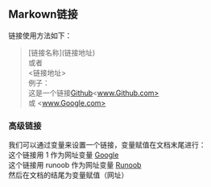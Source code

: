 ## Markown链接
链接使用方法如下：  
> \[链接名称\]\(链接地址\)  
> 或者  
> \<链接地址\>  
例子：  
> 这是一个链接[Github](www.Github.com)<www.Github.com>   
> 或 <www.Google.com>  
### 高级链接
我们可以通过变量来设置一个链接，变量赋值在文档末尾进行：  
这个链接用 1 作为网址变量 [Google][1]  
这个链接用 runoob 作为网址变量 [Runoob][runoob]  
然后在文档的结尾为变量赋值（网址）  

[1]: http://www.google.com/  
[runoob]: http://www.runoob.com/  
